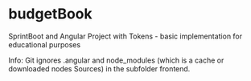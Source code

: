 # budgetBook

SprintBoot and Angular Project with Tokens - basic implementation for educational purposes



Info: Git ignores .angular and node\_modules (which is a cache or downloaded nodes Sources) in the subfolder frontend.

